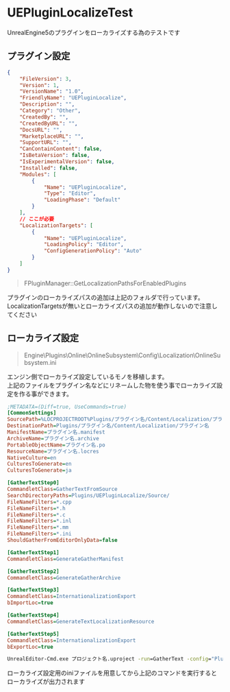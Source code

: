 # UEPluginLocalizeTest
UnrealEngine5のプラグインをローカライズする為のテストです

## プラグイン設定

```json
{
	"FileVersion": 3,
	"Version": 1,
	"VersionName": "1.0",
	"FriendlyName": "UEPluginLocalize",
	"Description": "",
	"Category": "Other",
	"CreatedBy": "",
	"CreatedByURL": "",
	"DocsURL": "",
	"MarketplaceURL": "",
	"SupportURL": "",
	"CanContainContent": false,
	"IsBetaVersion": false,
	"IsExperimentalVersion": false,
	"Installed": false,
	"Modules": [
		{
			"Name": "UEPluginLocalize",
			"Type": "Editor",
			"LoadingPhase": "Default"
		}
	],
    // ここが必要
	"LocalizationTargets": [
		{
			"Name": "UEPluginLocalize",
			"LoadingPolicy": "Editor",
			"ConfigGenerationPolicy": "Auto"
		}
	]
}
```

> FPluginManager::GetLocalizationPathsForEnabledPlugins

プラグインのローカライズパスの追加は上記のフォルダで行っています。  
LocalizationTargetsが無いとローカライズパスの追加が動作しないので注意してください

## ローカライズ設定

> Engine\Plugins\Online\OnlineSubsystem\Config\Localization\OnlineSubsystem.ini

エンジン側でローカライズ設定しているモノを移植します。  
上記のファイルをプラグイン名などにリネームした物を使う事でローカライズ設定を作る事ができます。

```ini
;METADATA=(Diff=true, UseCommands=true)
[CommonSettings]
SourcePath=%LOCPROJECTROOT%Plugins/プラグイン名/Content/Localization/プラグイン名
DestinationPath=Plugins/プラグイン名/Content/Localization/プラグイン名
ManifestName=プラグイン名.manifest
ArchiveName=プラグイン名.archive
PortableObjectName=プラグイン名.po
ResourceName=プラグイン名.locres
NativeCulture=en
CulturesToGenerate=en
CulturesToGenerate=ja

[GatherTextStep0]
CommandletClass=GatherTextFromSource
SearchDirectoryPaths=Plugins/UEPluginLocalize/Source/
FileNameFilters=*.cpp
FileNameFilters=*.h
FileNameFilters=*.c
FileNameFilters=*.inl
FileNameFilters=*.mm
FileNameFilters=*.ini
ShouldGatherFromEditorOnlyData=false

[GatherTextStep1]
CommandletClass=GenerateGatherManifest

[GatherTextStep2]
CommandletClass=GenerateGatherArchive

[GatherTextStep3]
CommandletClass=InternationalizationExport
bImportLoc=true

[GatherTextStep4]
CommandletClass=GenerateTextLocalizationResource

[GatherTextStep5]
CommandletClass=InternationalizationExport
bExportLoc=true
```


```bat
UnrealEditor-Cmd.exe プロジェクト名.uproject -run=GatherText -config="Plugins\プラグイン名\Config\Localization\プラグイン名.ini"
```

ローカライズ設定用のiniファイルを用意してから上記のコマンドを実行するとローカライズが出力されます